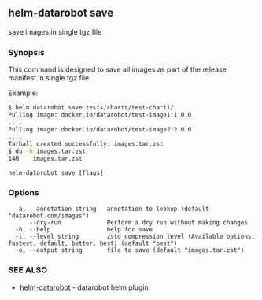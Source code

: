 ## helm-datarobot save

save images in single tgz file

### Synopsis



This command is designed to save all images as part of the release manifest in single tgz file

Example:
```sh
$ helm datarobot save tests/charts/test-chart1/
Pulling image: docker.io/datarobot/test-image1:1.0.0
....
Pulling image: docker.io/datarobot/test-image2:2.0.0
....
Tarball created successfully: images.tar.zst
$ du -h images.tar.zst
14M    images.tar.zst

```

```
helm-datarobot save [flags]
```

### Options

```
  -a, --annotation string   annotation to lookup (default "datarobot.com/images")
      --dry-run             Perform a dry run without making changes
  -h, --help                help for save
  -l, --level string        zstd compression level (Available options: fastest, default, better, best) (default "best")
  -o, --output string       file to save (default "images.tar.zst")
```

### SEE ALSO

* [helm-datarobot](helm-datarobot.md)	 - datarobot helm plugin

